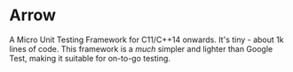 # Arrow
A Micro Unit Testing Framework for C11/C++14 onwards. It's tiny - about 1k lines of code. This framework is a *much* simpler and lighter than Google Test, making it suitable for on-to-go testing. 

